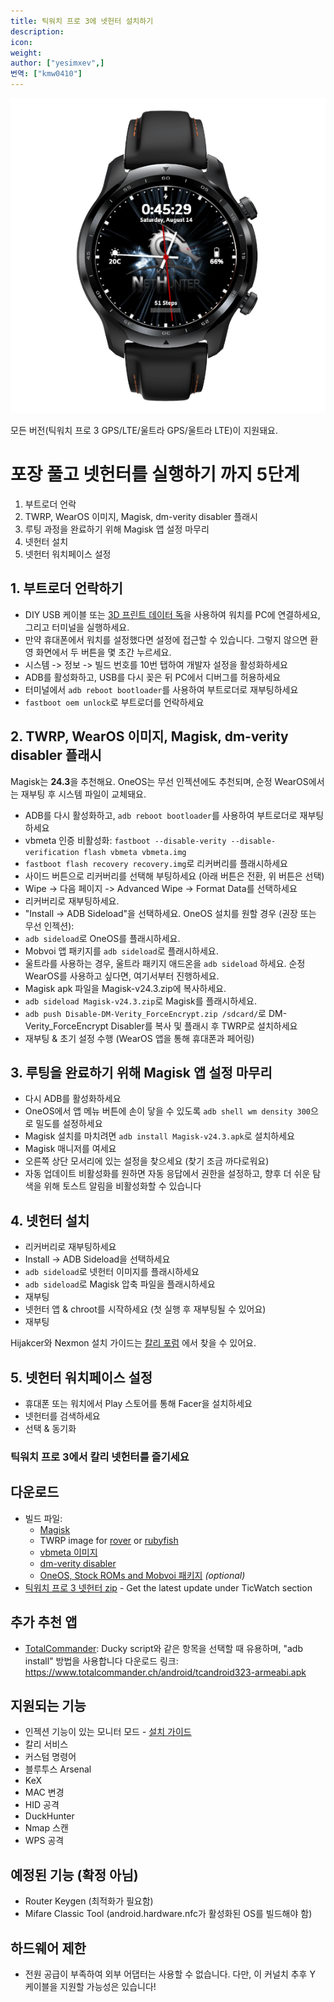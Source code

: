 ```yaml
---
title: 틱워치 프로 3에 넷헌터 설치하기
description:
icon:
weight:
author: ["yesimxev",]
번역: ["kmw0410"]
---
```


![](NetHunter-TicWatchPro3.png)

모든 버전(틱워치 프로 3 GPS/LTE/울트라 GPS/울트라 LTE)이 지원돼요.

# 포장 풀고 넷헌터를 실행하기 까지 5단계

1. 부트로더 언락
2. TWRP, WearOS 이미지, Magisk, dm-verity disabler 플래시
3. 루팅 과정을 완료하기 위해 Magisk 앱 설정 마무리
4. 넷헌터 설치
5. 넷헌터 워치페이스 설정

## 1. 부트로더 언락하기

- DIY USB 케이블 또는 [3D 프린트 데이터 독](https://social.thangs.com/m/59021)을 사용하여 워치를 PC에 연결하세요, 그리고 터미널을 실행하세요.
- 만약 휴대폰에서 워치를 설정했다면 설정에 접근할 수 있습니다. 그렇지 않으면 환영 화면에서 두 버튼을 몇 초간 누르세요.
- 시스템 -> 정보 -> 빌드 번호를 10번 탭하여 개발자 설정을 활성화하세요
- ADB를 활성화하고, USB를 다시 꽂은 뒤 PC에서 디버그를 허용하세요
- 터미널에서 `adb reboot bootloader`를 사용하여 부트로더로 재부팅하세요
- `fastboot oem unlock`로 부트로더를 언락하세요

## 2. TWRP, WearOS 이미지, Magisk, dm-verity disabler 플래시

Magisk는 **24.3**을 추천해요. OneOS는 무선 인젝션에도 추천되며, 순정 WearOS에서는 재부팅 후 시스템 파일이 교체돼요.

- ADB를 다시 활성화하고, `adb reboot bootloader`를 사용하여 부트로더로 재부팅하세요
- vbmeta 인증 비활성화: `fastboot --disable-verity --disable-verification flash vbmeta vbmeta.img`
- `fastboot flash recovery recovery.img`로 리커버리를 플래시하세요
- 사이드 버튼으로 리커버리를 선택해 부팅하세요 (아래 버튼은 전환, 위 버튼은 선택)
- Wipe -> 다음 페이지 -> Advanced Wipe -> Format Data를 선택하세요
- 리커버리로 재부팅하세요.
- "Install -> ADB Sideload"을 선택하세요.
OneOS 설치를 원할 경우 (권장 또는 무선 인젝션):
- `adb sideload`로 OneOS를 플래시하세요.
- Mobvoi 앱 패키지를 `adb sideload`로 플래시하세요.
- 울트라를 사용하는 경우, 울트라 패키지 애드온을 `adb sideload` 하세요.
순정 WearOS를 사용하고 싶다면, 여기서부터 진행하세요. 
- Magisk apk 파일을 Magisk-v24.3.zip에 복사하세요.
- `adb sideload Magisk-v24.3.zip`로 Magisk를 플래시하세요.
- `adb push Disable-DM-Verity_ForceEncrypt.zip /sdcard/`로 DM-Verity_ForceEncrypt Disabler를 복사 및 플래시 후 TWRP로 설치하세요
- 재부팅 & 초기 설정 수행 (WearOS 앱을 통해 휴대폰과 페어링)

## 3. 루팅을 완료하기 위해 Magisk 앱 설정 마무리

- 다시 ADB를 활성화하세요
- OneOS에서 앱 메뉴 버튼에 손이 닿을 수 있도록 `adb shell wm density 300`으로 밀도를 설정하세요
- Magisk 설치를 마치려면 `adb install Magisk-v24.3.apk`로 설치하세요
- Magisk 매니저를 여세요
- 오른쪽 상단 모서리에 있는 설정을 찾으세요 (찾기 조금 까다로워요)
- 자동 업데이트 비활성화를 원하면 자동 응답에서 권한을 설정하고, 향후 더 쉬운 탐색을 위해 토스트 알림을 비활성화할 수 있습니다

## 4. 넷헌터 설치

- 리커버리로 재부팅하세요
- Install -> ADB Sideload을 선택하세요
- `adb sideload`로 넷헌터 이미지를 플래시하세요
- `adb sideload`로 Magisk 압축 파일을 플래시하세요
- 재부팅
- 넷헌터 앱 & chroot를 시작하세요 (첫 실행 후 재부팅될 수 있어요)
- 재부팅

Hijakcer와 Nexmon 설치 가이드는 [칼리 포럼](https://forums.kali.org/t/hijacker-on-ticwatch-pro-3-with-wireless-injection/6242/7)
에서 찾을 수 있어요.

## 5. 넷헌터 워치페이스 설정

- 휴대폰 또는 워치에서 Play 스토어를 통해 Facer을 설치하세요
- 넷헌터를 검색하세요
- 선택 & 동기화

### 틱워치 프로 3에서 칼리 넷헌터를 즐기세요

## 다운로드

- 빌드 파일:
  - [Magisk](https://kali.download/nethunter-images/devices/rubyfish/Magisk-v24.3.apk)
  - TWRP image for [rover](https://kali.download/nethunter-images/devices/rubyfish/rover_recovery.img) or [rubyfish](https://kali.download/nethunter-images/devices/rubyfish/rubyfish_recovery.img)
  - [vbmeta 이미지](https://kali.download/nethunter-images/devices/rubyfish/vbmeta.img)
  - [dm-verity disabler](https://kali.download/nethunter-images/devices/rubyfish/Disable-DM-Verity_ForceEncrypt.zip)
  - [OneOS, Stock ROMs and Mobvoi 패키지](https://kali.download/nethunter-images/devices/rubyfish/) _(optional)_
- [틱워치 프로 3 넷헌터 zip](https://www.kali.org/get-kali/#kali-mobile) - Get the latest update under TicWatch section

## 추가 추천 앱

- [TotalCommander](https://www.totalcommander.ch/android/tcandroid323-armeabi.apk): Ducky script와 같은 항목을 선택할 때 유용하며, "adb install" 방법을 사용합니다
다운로드 링크: https://www.totalcommander.ch/android/tcandroid323-armeabi.apk

## 지원되는 기능
- 인젝션 기능이 있는 모니터 모드 - [설치 가이드](https://forums.kali.org/t/hijacker-on-ticwatch-pro-3-with-wireless-injection/6242/7)
- 칼리 서비스
- 커스텀 명령어
- 블루투스 Arsenal
- KeX
- MAC 변경
- HID 공격
- DuckHunter
- Nmap 스캔
- WPS 공격

## 예정된 기능 (확정 아님)

- Router Keygen (최적화가 필요함)
- Mifare Classic Tool (android.hardware.nfc가 활성화된 OS를 빌드해야 함)

## 하드웨어 제한

- 전원 공급이 부족하여 외부 어댑터는 사용할 수 없습니다. 다만, 이 커널치 추후 Y 케이블을 지원할 가능성은 있습니다!
